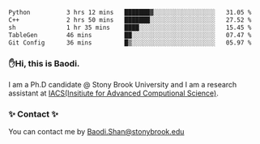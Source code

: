 <!--START_SECTION:waka-->

```txt
Python          3 hrs 12 mins   ███████▓░░░░░░░░░░░░░░░░░   31.05 %
C++             2 hrs 50 mins   ███████░░░░░░░░░░░░░░░░░░   27.52 %
sh              1 hr 35 mins    ████░░░░░░░░░░░░░░░░░░░░░   15.45 %
TableGen        46 mins         ██░░░░░░░░░░░░░░░░░░░░░░░   07.47 %
Git Config      36 mins         █▒░░░░░░░░░░░░░░░░░░░░░░░   05.97 %
```

<!--END_SECTION:waka-->

### ✋Hi, this is Baodi. 

I am a Ph.D candidate @ Stony Brook University and I am a research assistant at [IACS(Insitiute for Advanced Computional Science)](https://iacs.stonybrook.edu/).

### ✨ Contact ✨

You can contact me by [Baodi.Shan@stonybrook.edu](mailto:Baodi.Shan@stonybrook.edu)





<!--
[![Anurag's GitHub stats](https://github-readme-stats.vercel.app/api?username=lwshanbd&theme=jolly&show_icons=true&count_private=true&include_all_commits=true)](https://github.com/anuraghazra/github-readme-stats)
**lwshanbd/lwshanbd** is a ✨ _special_ ✨ repository because its `README.md` (this file) appears on your GitHub profile.

Here are some ideas to get you started:

- 🔭 I’m currently working on ...
- 🌱 I’m currently learning ...
- 👯 I’m looking to collaborate on ...
- 🤔 I’m looking for help with ...
- 💬 Ask me about ...
- 📫 How to reach me: ...
- 😄 Pronouns: ...
- ⚡ Fun fact: ...
-->
